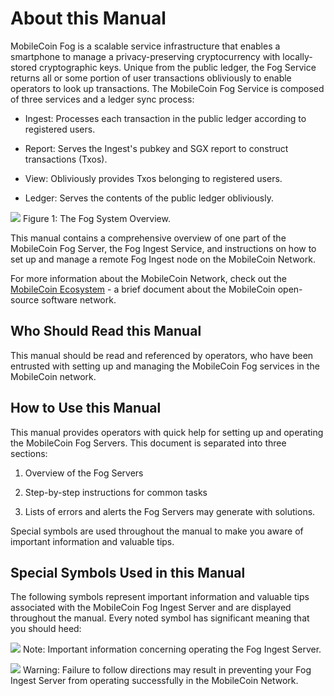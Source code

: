 # About this Manual

MobileCoin Fog is a scalable service infrastructure that enables a smartphone to manage a privacy-preserving cryptocurrency with locally-stored cryptographic keys. Unique from the public ledger, the Fog Service returns all or some portion of user transactions obliviously to enable operators to look up transactions. The MobileCoin Fog Service is composed of three services and a ledger sync process:

-   Ingest: Processes each transaction in the public ledger according to registered users.

-   Report: Serves the Ingest's pubkey and SGX report to construct transactions (Txos).

-   View: Obliviously provides Txos belonging to registered users.

-   Ledger: Serves the contents of the public ledger obliviously.

![](https://lh3.googleusercontent.com/AaHG9Iez8m4ODL5ZK6DE3zo5AH8cP3PIqpYFauqsnVGev1oiMi1IsQ1bRbc7YdjfHmwbxhmEgkUaXg8FCJsGOrDZ53F1RDRPU4o25P_GACHvs3ilOMRD--Igmx5kx1INYwKt8lNL)
Figure 1: The Fog System Overview.

This manual contains a comprehensive overview of one part of the MobileCoin Fog Server, the Fog Ingest Service, and instructions on how to set up and manage a remote Fog Ingest node on the MobileCoin Network.

For more information about the MobileCoin Network, check out the [MobileCoin Ecosystem](https://docs.google.com/document/d/1vbnqfwW6sED7t61YKDIAItK4eWM3lSIDXoT18Nl9KfY/edit?usp=sharing) - a brief document about the MobileCoin open-source software network.

## Who Should Read this Manual

This manual should be read and referenced by operators, who have been entrusted with setting up and managing the MobileCoin Fog services in the MobileCoin network. 

## How to Use this Manual

This manual provides operators with quick help for setting up and operating the MobileCoin Fog Servers. This document is separated into three sections:

1.  Overview of the Fog Servers

2.  Step-by-step instructions for common tasks

3.  Lists of errors and alerts the Fog Servers may generate with solutions.

Special symbols are used throughout the manual to make you aware of important information and valuable tips.

## Special Symbols Used in this Manual

The following symbols represent important information and valuable tips associated with the MobileCoin Fog Ingest Server and are displayed throughout the manual. Every noted symbol has significant meaning that you should heed:

![](https://lh5.googleusercontent.com/B88UcyxpWYktoK4neFxCbGHrAW3yg9ciF9dd-IsHL2a79iIADuTd96ikGe8DcTQ9bN87KIwi1xb8HSTjlKmyc2KhU7fEfB_uSdw0WDJmgmrN4kydIXAc8mEM2QV6_ikxTeNPctSM)  Note: Important information concerning operating the Fog Ingest Server.

![](https://lh5.googleusercontent.com/jnmJKdfktFYNYmiMMSyT9xByfEgefebqp_x4qJTxKh4KscODPU_vs_WbN7F2L21M3wMQbvPOg1IrzXv-IRqmC102YpgdPE_6w8alUEdEps00kPoGT5TtuClMEJAYBDivyaLy67By) Warning: Failure to follow directions may result in preventing your Fog Ingest Server from operating successfully in the MobileCoin Network.